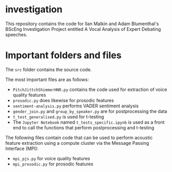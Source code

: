 # investigation
This repository contains the code for Ilan Malkin and Adam Blumenthal's BScEng Investigation Project entitled A Vocal Analysis of Expert Debating speeches.

# Important folders and files
The `src` folder contains the source code.

The most important files are as follows:
- `PitchJittchShimmerHNR.py` contains the code used for extraction of voice quality features
- `prosodic.py` does likewise for prosodic features
- `sentiment-analysis.py` performs VADER sentiment analysis
- `gender_join.py` and `group_by_speaker.py` are for postprocessing the data
- `t_test_generalised.py` is used for t-testing
- The `Jupyter Notebook` named `t_tests_specific.ipynb` is used as a front end to call the functions that perform postprocessing and t-testing

The following files contain code that can be used to perform acoustic feature extraction using a compute cluster via the Message Passing Interface (MPI):
- `mpi_pjs.py` for voice quality features
- `mpi_prosodic.py` for prosodic features
